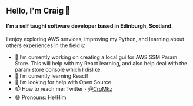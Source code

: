 ## Hello, I'm Craig 👋
#### I'm a self taught software developer based in Edinburgh, Scotland. 
I enjoy exploring AWS services, improving my Python, and learning about others experiences in the field 🤓

- 🔭 I’m currently working on creating a local gui for AWS SSM Param Store. This will help with my React learning, and also help deal with the param store console which I dislike.
- 🌱 I’m currently learning React!
- 🤔 I’m looking for help with Open Source
- 📫 How to reach me: Twitter - [@CrgMkz](https://twitter.com/CrgMkz)
- 😄 Pronouns: He/Him
